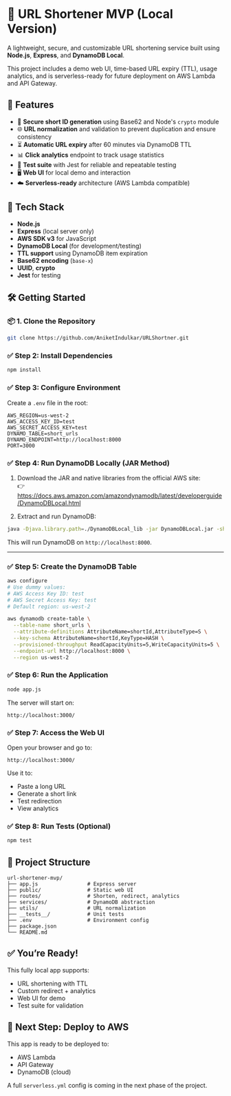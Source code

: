 # 🔗 URL Shortener MVP (Local Version)

A lightweight, secure, and customizable URL shortening service built using **Node.js**, **Express**, and **DynamoDB Local**.

This project includes a demo web UI, time-based URL expiry (TTL), usage analytics, and is serverless-ready for future deployment on AWS Lambda and API Gateway.


## 🚀 Features
- 🔐 **Secure short ID generation** using Base62 and Node's `crypto` module
- 🌐 **URL normalization** and validation to prevent duplication and ensure consistency
- ⏳ **Automatic URL expiry** after 60 minutes via DynamoDB TTL
- 📊 **Click analytics** endpoint to track usage statistics
- 🧪 **Test suite** with Jest for reliable and repeatable testing
- 🖥️ **Web UI** for local demo and interaction
- ☁️ **Serverless-ready** architecture (AWS Lambda compatible)


## 🧰 Tech Stack
- **Node.js**
- **Express** (local server only)
- **AWS SDK v3** for JavaScript
- **DynamoDB Local** (for development/testing)
- **TTL support** using DynamoDB item expiration
- **Base62 encoding** (`base-x`)
- **UUID**, **crypto**
- **Jest** for testing


## 🛠️ Getting Started
### 📦 1. Clone the Repository

```bash
git clone https://github.com/AniketIndulkar/URLShortner.git
```

### ✅ Step 2: Install Dependencies

```bash
npm install
```


### ✅ Step 3: Configure Environment
Create a `.env` file in the root:

```env
AWS_REGION=us-west-2
AWS_ACCESS_KEY_ID=test
AWS_SECRET_ACCESS_KEY=test
DYNAMO_TABLE=short_urls
DYNAMO_ENDPOINT=http://localhost:8000
PORT=3000
```


### ✅ Step 4: Run DynamoDB Locally (JAR Method)

1. Download the JAR and native libraries from the official AWS site:  
   👉 https://docs.aws.amazon.com/amazondynamodb/latest/developerguide/DynamoDBLocal.html

2. Extract and run DynamoDB:

```bash
java -Djava.library.path=./DynamoDBLocal_lib -jar DynamoDBLocal.jar -sharedDb -port 8000
```

This will run DynamoDB on `http://localhost:8000`.

---

### ✅ Step 5: Create the DynamoDB Table

```bash
aws configure
# Use dummy values:
# AWS Access Key ID: test
# AWS Secret Access Key: test
# Default region: us-west-2

aws dynamodb create-table \
  --table-name short_urls \
  --attribute-definitions AttributeName=shortId,AttributeType=S \
  --key-schema AttributeName=shortId,KeyType=HASH \
  --provisioned-throughput ReadCapacityUnits=5,WriteCapacityUnits=5 \
  --endpoint-url http://localhost:8000 \
  --region us-west-2
```

### ✅ Step 6: Run the Application

```bash
node app.js
```

The server will start on:
```
http://localhost:3000/
```

### ✅ Step 7: Access the Web UI

Open your browser and go to:
```
http://localhost:3000/
```

Use it to:
- Paste a long URL
- Generate a short link
- Test redirection
- View analytics


### ✅ Step 8: Run Tests (Optional)

```bash
npm test
```


## 📌 Project Structure

```
url-shortener-mvp/
├── app.js                # Express server
├── public/               # Static web UI
├── routes/               # Shorten, redirect, analytics
├── services/             # DynamoDB abstraction
├── utils/                # URL normalization
├── __tests__/            # Unit tests
├── .env                  # Environment config
├── package.json
└── README.md
```


## ✅ You’re Ready!

This fully local app supports:
- URL shortening with TTL
- Custom redirect + analytics
- Web UI for demo
- Test suite for validation


## 🧭 Next Step: Deploy to AWS

This app is ready to be deployed to:
- AWS Lambda
- API Gateway
- DynamoDB (cloud)

A full `serverless.yml` config is coming in the next phase of the project.
